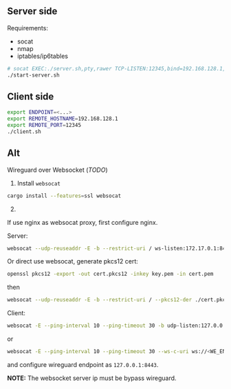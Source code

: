 
## Server side

Requirements:

* socat
* nmap
* iptables/ip6tables

```sh
# socat EXEC:./server.sh,pty,rawer TCP-LISTEN:12345,bind=192.168.128.1,fork,reuseaddr
./start-server.sh
```

## Client side

```sh
export ENDPOINT=<...>
export REMOTE_HOSTNAME=192.168.128.1
export REMOTE_PORT=12345
./client.sh
```

## Alt

Wireguard over Websocket (*TODO*)

1. Install `websocat`

```sh
cargo install --features=ssl websocat
```

2.

If use nginx as websocat proxy, first configure nginx.

Server:

```sh
websocat --udp-reuseaddr -E -b --restrict-uri / ws-listen:172.17.0.1:8443 udp:127.0.0.1:8443
```

Or direct use websocat, generate pkcs12 cert:

```sh
openssl pkcs12 -export -out cert.pkcs12 -inkey key.pem -in cert.pem
```

then

```sh
websocat --udp-reuseaddr -E -b --restrict-uri / --pkcs12-der ./cert.pkcs12 --pkcs12-passwd <PASSWORD> ws-listen:172.17.0.1:443 udp:127.0.0.1:8443
```

Client:

```sh
websocat -E --ping-interval 10 --ping-timeout 30 -b udp-listen:127.0.0.1:8443 autoreconnect:wss://<SERVER>
```
or
```sh
websocat -E --ping-interval 10 --ping-timeout 30 --ws-c-uri ws://<WE_ENDPOINT> --tls-domain <WS_DOMAIN> -b udp-listen:127.0.0.1:8443 autoreconnect:ws-c:tls-connect:tcp:<IP>:<PORT>
```

and configure wireguard endpoint as `127.0.0.1:8443`.

**NOTE:** The websocket server ip must be bypass wireguard.
